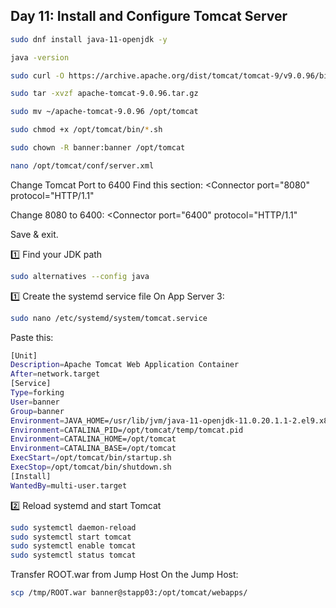 ## Day 11: Install and Configure Tomcat Server

```bash
sudo dnf install java-11-openjdk -y

java -version

sudo curl -O https://archive.apache.org/dist/tomcat/tomcat-9/v9.0.96/bin/apache-tomcat-9.0.96.tar.gz

sudo tar -xvzf apache-tomcat-9.0.96.tar.gz

sudo mv ~/apache-tomcat-9.0.96 /opt/tomcat

sudo chmod +x /opt/tomcat/bin/*.sh

sudo chown -R banner:banner /opt/tomcat

```

```bash
nano /opt/tomcat/conf/server.xml
```

Change Tomcat Port to 6400
Find this section:
<Connector port="8080" protocol="HTTP/1.1"

Change 8080 to 6400:
<Connector port="6400" protocol="HTTP/1.1"

Save & exit.

1️⃣ Find your JDK path

```bash
sudo alternatives --config java
```

1️⃣ Create the systemd service file
On App Server 3:

```bash
sudo nano /etc/systemd/system/tomcat.service
```

Paste this:

```bash
[Unit]
Description=Apache Tomcat Web Application Container
After=network.target
[Service]
Type=forking
User=banner
Group=banner
Environment=JAVA_HOME=/usr/lib/jvm/java-11-openjdk-11.0.20.1.1-2.el9.x86_64
Environment=CATALINA_PID=/opt/tomcat/temp/tomcat.pid
Environment=CATALINA_HOME=/opt/tomcat
Environment=CATALINA_BASE=/opt/tomcat
ExecStart=/opt/tomcat/bin/startup.sh
ExecStop=/opt/tomcat/bin/shutdown.sh
[Install]
WantedBy=multi-user.target
```

2️⃣ Reload systemd and start Tomcat

```bash
sudo systemctl daemon-reload
sudo systemctl start tomcat
sudo systemctl enable tomcat
sudo systemctl status tomcat
```

Transfer ROOT.war from Jump Host
On the Jump Host:

```bash
scp /tmp/ROOT.war banner@stapp03:/opt/tomcat/webapps/
```
